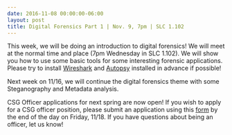 ```yaml
---
date: 2016-11-08 00:00:00-06:00
layout: post
title: Digital Forensics Part 1 | Nov. 9, 7pm | SLC 1.102
---
```


This week, we will be doing an introduction to digital forensics! <span class="contextualExtensionHighlight ms-font-color-themePrimary ms-border-color-themePrimary ident_92_163" tabindex="0">We will meet at the normal time and place (7pm Wednesday in SLC 1.102).</span> We will show you how to use some basic tools for some interesting forensic applications. Please try to install [Wireshark](http://www.wireshark.org) and [Autopsy](http://www.sleuthkit.org/autopsy/) installed in advance if possible!

Next week on 11/16, we will continue the digital forensics theme with some Steganography and Metadata analysis.

<span id="0.24061185231500692" class="highlight">CSG</span> Officer applications for next spring are now open! If you wish to apply for a <span id="0.2606606093465412" class="highlight">CSG</span> officer position, please submit an application using this [form](https://goo.gl/uexOyu) by the end of the day on Friday, 11/18. If you have questions about being an officer, let us know!
